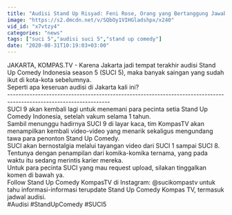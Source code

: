 ```yaml
---
title: "Audisi Stand Up Risyad: Feni Rose, Orang yang Bertanggung Jawab atas Hilangnya Film Kartun - SUCI 5"
image: "https://s2.dmcdn.net/v/SQbOy1VIHGladshpx/x240"
vid_id: "x7vtzy4"
categories: "news"
tags: ["suci 5","audisi suci 5","stand up comedy"]
date: "2020-08-31T10:19:03+03:00"
---
```

JAKARTA, KOMPAS.TV - Karena Jakarta jadi tempat terakhir audisi Stand Up Comedy Indonesia season 5 (SUCI 5), maka banyak saingan yang sudah ikut di kota-kota sebelumnya.   <br>Seperti apa keseruan audisi di Jakarta kali ini?   <br>-------------------------------------------------------------------------------------------------------------------   <br>SUCI 9 akan kembali lagi untuk menemani para pecinta setia Stand Up Comedy Indonesia, setelah vakum selama 1 tahun.   <br>Sambil menunggu hadirnya SUCI 9 di layar kaca, tim KompasTV akan menampilkan kembali video-video yang menarik sekaligus mengundang tawa para penonton Stand Up Comedy.   <br>SUCI akan bernostalgia melalui tayangan video dari SUCI 1 sampai SUCI 8.   <br>Tentunya dengan penampilan dari komika-komika ternama, yang pada waktu itu sedang merintis karier mereka.   <br>Untuk para pecinta SUCI yang mau request upload, silakan tinggalkan komen di bawah ya.   <br>Follow Stand Up Comedy KompasTV di Instagram: @sucikompastv untuk tahu informasi-informasi terupdate Stand Up Comedy Kompas TV, termasuk jadwal audisi.   <br>#Audisi #StandUpComedy #SUCI5   <br>
